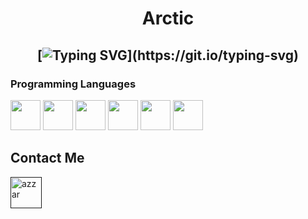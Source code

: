 <h1 align="center">
Arctic

  
  <h2 align="center">
    
[![Typing SVG](https://readme-typing-svg.herokuapp.com?duration=3000&center=true&width=450&lines=Arctic;Common+W;Bypassing+Anti+Cheats;+Fuck+Anti+Cheats;Wanted+In+15+States;Seized+By+FBI+Twice;https://beatware.xyz;)](https://git.io/typing-svg)

### Programming Languages

<p>
  

<img width ='48px' src ='https://raw.githubusercontent.com/rahulbanerjee26/githubProfileReadmeGenerator/main/icons/c.svg'> </a>
  <img width ='48px' src ='https://raw.githubusercontent.com/rahulbanerjee26/githubProfileReadmeGenerator/main/icons/cpp.svg'> </a>
<img width ='48px' src ='https://raw.githubusercontent.com/rahulbanerjee26/githubProfileReadmeGenerator/main/icons/css.svg'> </a>
<img width ='48px' src ='https://raw.githubusercontent.com/rahulbanerjee26/githubProfileReadmeGenerator/main/icons/html.svg'> </a>
<img width ='48px' src ='https://th.bing.com/th/id/R.8ea21bd337fbf80b46e15b4d53a81b78?rik=fX4Dj7nEx8fzLg&riu=http%3a%2f%2f48pedia.org%2fimages%2fthumb%2f8%2f8e%2fLua-logo.svg%2f1200px-Lua-logo.svg.png&ehk=F7nHO1i%2fU%2bmVnn7ADsqrTOWi3%2ftc5bBYw56p5o29crI%3d&risl=&pid=ImgRaw&r=0'> </a>
<img width ='48px' src ='https://cdn2.iconfinder.com/data/icons/web-application-icons-part-i/100/Artboard_18-512.png'> </a>
</a>
<p>

## Contact Me

   <a href="" target="blank"><img align="center"
         src="https://raw.githubusercontent.com/rahulbanerjee26/githubProfileReadmeGenerator/main/icons/discord.svg"
         alt="azzar" height="50"/></a>
